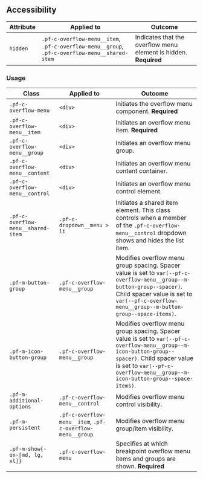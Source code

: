 ## Accessibility

| Attribute | Applied to | Outcome |
| -- | -- | -- |
| `hidden` | `.pf-c-overflow-menu__item`, `.pf-c-overflow-menu__group`, `.pf-c-overflow-menu__shared-item` |  Indicates that the overflow menu element is hidden. **Required** |

### Usage

| Class | Applied to | Outcome |
| -- | -- | -- |
| `.pf-c-overflow-menu` | `<div>` |  Initiates the overflow menu component. **Required** |
| `.pf-c-overflow-menu__item` | `<div>` | Initiates an overflow menu item. **Required** |
| `.pf-c-overflow-menu__group` | `<div>` | Initiates an overflow menu group. |
| `.pf-c-overflow-menu__content` | `<div>` | Initiates an overflow menu content container. |
| `.pf-c-overflow-menu__control` | `<div>` | Initiates an overflow menu control element. |
| `.pf-c-overflow-menu__shared-item` | `.pf-c-dropdown__menu > li` | Initiates a shared item element. This class controls when a member of the `.pf-c-overflow-menu__control` dropdown shows and hides the list item. |
| `.pf-m-button-group` | `.pf-c-overflow-menu__group` | Modifies overflow menu group spacing. Spacer value is set to `var(--pf-c-overflow-menu__group--m-button-group--spacer)`. Child spacer value is set to `var(--pf-c-overflow-menu__group--m-button-group--space-items)`. |
| `.pf-m-icon-button-group` | `.pf-c-overflow-menu__group` | Modifies overflow menu group spacing. Spacer value is set to `var(--pf-c-overflow-menu__group--m-icon-button-group--spacer)`. Child spacer value is set to `var(--pf-c-overflow-menu__group--m-icon-button-group--space-items)`. |
| `.pf-m-additional-options` | `.pf-c-overflow-menu__control` | Modifies overflow menu control visibility. |
| `.pf-m-persistent` | `.pf-c-overflow-menu__item`, `.pf-c-overflow-menu__group` | Modifies overflow menu group/item visibility. |
| `.pf-m-show{-on-[md, lg, xl]}` | `.pf-c-overflow-menu` |  Specifies at which breakpoint overflow menu items and groups are shown. **Required** |
